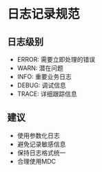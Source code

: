 # 日志记录规范

## 日志级别
- ERROR: 需要立即处理的错误
- WARN: 潜在问题
- INFO: 重要业务日志
- DEBUG: 调试信息
- TRACE: 详细跟踪信息

## 建议
- 使用参数化日志
- 避免记录敏感信息
- 保持日志格式统一
- 合理使用MDC